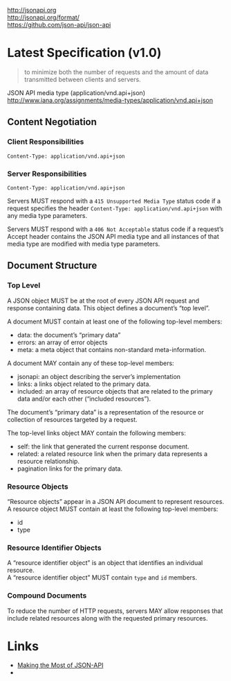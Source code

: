 http://jsonapi.org  
http://jsonapi.org/format/  
https://github.com/json-api/json-api  

# Latest Specification (v1.0)
> to minimize both the number of requests and the amount of data transmitted between clients and servers.

JSON API media type (application/vnd.api+json)  
http://www.iana.org/assignments/media-types/application/vnd.api+json


## Content Negotiation
### Client Responsibilities
```
Content-Type: application/vnd.api+json
```

### Server Responsibilities
```
Content-Type: application/vnd.api+json
```
Servers MUST respond with a `415 Unsupported Media Type` status code if a request specifies the header `Content-Type: application/vnd.api+json` with any media type parameters.  

Servers MUST respond with a `406 Not Acceptable` status code if a request’s Accept header contains the JSON API media type and all instances of that media type are modified with media type parameters.

## Document Structure
### Top Level
A JSON object MUST be at the root of every JSON API request and response containing data. This object defines a document’s “top level”.

A document MUST contain at least one of the following top-level members:
- data: the document’s “primary data”
- errors: an array of error objects
- meta: a meta object that contains non-standard meta-information.

A document MAY contain any of these top-level members:
- jsonapi: an object describing the server’s implementation
- links: a links object related to the primary data.
- included: an array of resource objects that are related to the primary data and/or each other (“included resources”).

The document’s “primary data” is a representation of the resource or collection of resources targeted by a request.

The top-level links object MAY contain the following members:
- self: the link that generated the current response document.
- related: a related resource link when the primary data represents a resource relationship.
- pagination links for the primary data.

### Resource Objects
“Resource objects” appear in a JSON API document to represent resources.  
A resource object MUST contain at least the following top-level members:
- id
- type

### Resource Identifier Objects
A “resource identifier object” is an object that identifies an individual resource.  
A “resource identifier object” MUST contain `type` and `id` members.

### Compound Documents
To reduce the number of HTTP requests, servers MAY allow responses that include related resources along with the requested primary resources.   


# Links
- [Making the Most of JSON-API](https://blog.apisyouwonthate.com/making-the-most-of-json-api-7fb51f4407aa)
- [](http://discuss.jsonapi.org)
